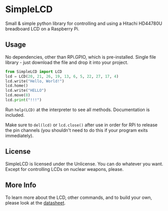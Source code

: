 # SimpleLCD
Small & simple python library for controlling and using a Hitachi HD44780U breadboard LCD on a Raspberry Pi.

## Usage
No dependencies, other than RPi.GPIO, which is pre-installed. Single file library - just download the file and drop it into your project.

```py
from SimpleLCD import LCD
lcd = LCD(20, 21, 26, 19, 13, 6, 5, 22, 27, 17, 4)
lcd.write("Hello, World!")
lcd.home()
lcd.write("HELLO")
lcd.move(8)
lcd.print("!!!")
```

Run `help(LCD)` at the interpreter to see all methods. Documentation is included.

Make sure to `del(lcd)` or `lcd.close()` after use in order for RPi to release the pin channels (you shouldn't need to do this if your program exits immediately).

## License
SimpleLCD is licensed under the Unlicense. You can do whatever you want. Except for controlling LCDs on nuclear weapons, please.

## More Info
To learn more about the LCD, other commands, and to build your own, please look at the [datasheet](https://www.sparkfun.com/datasheets/LCD/HD44780.pdf).

